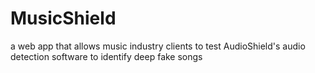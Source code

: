 # MusicShield
a web app that allows music industry clients to test AudioShield's audio detection software to identify deep fake songs
